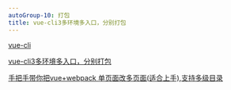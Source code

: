 ```yaml
---
autoGroup-10: 打包
title: vue-cli3多环境多入口，分别打包
---
```


[vue-cli](https://cli.vuejs.org/zh/config/#pages)

[vue-cli3多环境多入口，分别打包](https://segmentfault.com/a/1190000018898679)


[手把手带你把vue+webpack 单页面改多页面(适合上手),支持多级目录](https://segmentfault.com/a/1190000017148524)